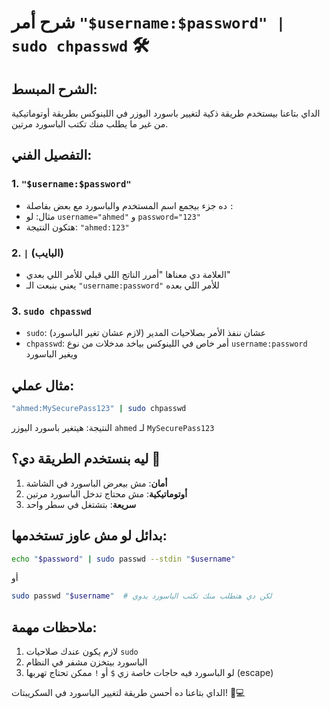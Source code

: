 # شرح أمر `"$username:$password" | sudo chpasswd` 🛠️

## الشرح المبسط:
الداي بتاعنا بيستخدم طريقة ذكية لتغيير باسورد اليوزر في اللينوكس بطريقة أوتوماتيكية من غير ما يطلب منك تكتب الباسورد مرتين.

## التفصيل الفني:

### 1. `"$username:$password"`
- ده جزء بيجمع اسم المستخدم والباسورد مع بعض بفاصلة `:`
- مثال: لو `username="ahmed"` و `password="123"`
- هتكون النتيجة: `"ahmed:123"`

### 2. `|` (البايب)
- العلامة دي معناها "أمرر الناتج اللي قبلي للأمر اللي بعدي"
- يعني بنبعت الـ `"username:password"` للأمر اللي بعده

### 3. `sudo chpasswd`
- `sudo`: عشان ننفذ الأمر بصلاحيات المدير (لازم عشان تغير الباسورد)
- `chpasswd`: أمر خاص في اللينوكس بياخد مدخلات من نوع `username:password` ويغير الباسورد

## مثال عملي:
```bash
"ahmed:MySecurePass123" | sudo chpasswd
```
النتيجة: هيتغير باسورد اليوزر `ahmed` لـ `MySecurePass123`

## ليه بنستخدم الطريقة دي؟ 🤔
1. **أمان**: مش بيعرض الباسورد في الشاشة
2. **أوتوماتيكية**: مش محتاج تدخل الباسورد مرتين
3. **سريعة**: بتشتغل في سطر واحد

## بدائل لو مش عاوز تستخدمها:
```bash
echo "$password" | sudo passwd --stdin "$username"
```
أو
```bash
sudo passwd "$username"  # لكن دي هتطلب منك تكتب الباسورد يدوي
```

## ملاحظات مهمة:
1. لازم يكون عندك صلاحيات `sudo`
2. الباسورد بيتخزن مشفر في النظام
3. لو الباسورد فيه حاجات خاصة زي `$` أو `!` ممكن تحتاج تهربها (escape)

الداي بتاعنا ده أحسن طريقة لتغيير الباسورد في السكريبتات! 🔐💻
